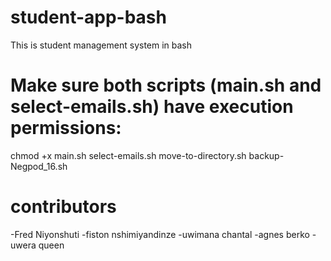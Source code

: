 # student-app-bash

This is student management system in bash

# Make sure both scripts (main.sh and select-emails.sh) have execution permissions:

chmod +x main.sh select-emails.sh move-to-directory.sh backup-Negpod_16.sh
# contributors
-Fred Niyonshuti
-fiston nshimiyandinze
-uwimana chantal
-agnes berko
-uwera queen

